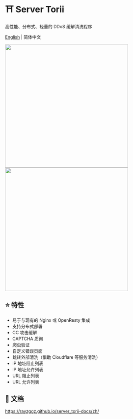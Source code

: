 # ⛩️ Server Torii

高性能、分布式、轻量的 DDoS 缓解清洗程序

[English](README.md) | 简体中文

<img src="https://github.com/user-attachments/assets/c78d708e-4936-4aa4-8fea-8cb5287e8acf" width="400" alt="" />
<img src="https://github.com/user-attachments/assets/f39a886a-2745-4de8-b8db-6f6412997fd9" width="400" alt="" />

## ⭐ 特性

* 易于与现有的 Nginx 或 OpenResty 集成
* 支持分布式部署
* CC 攻击缓解
* CAPTCHA 质询
* 爬虫验证
* 自定义错误页面
* 跳转外部清洗（借助 Cloudflare 等服务清洗）
* IP 地址阻止列表 
* IP 地址允许列表
* URL 阻止列表 
* URL 允许列表

## 🔧 文档

https://rayzggz.github.io/server_torii-docs/zh/
